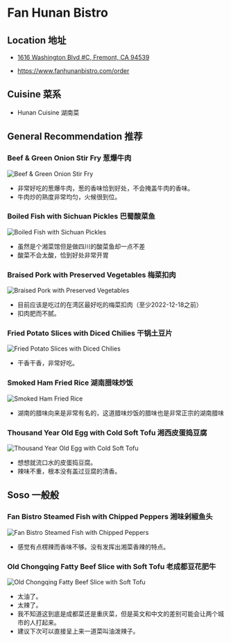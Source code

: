 # Fan Hunan Bistro

## Location 地址

- [1616 Washington Blvd #C, Fremont, CA 94539](https://goo.gl/maps/681G8bA4mjkqSdAC9)

- <https://www.fanhunanbistro.com/order>

## Cuisine 菜系

- Hunan Cuisine 湖南菜

## General Recommendation 推荐

### Beef & Green Onion Stir Fry 葱爆牛肉

![Beef & Green Onion Stir Fry](Pix2022Dec18th/Beef_%26_Green_Onion_Stir_Fry.jpg)

- 非常好吃的葱爆牛肉，葱的香味恰到好处，不会掩盖牛肉的香味。
- 牛肉炒的熟度非常均匀，火候很到位。

### Boiled Fish with Sichuan Pickles 巴蜀酸菜鱼

![Boiled Fish with Sichuan Pickles](Pix2022Dec18th/Boiled_Fish_with_Sichuan_Pickles.jpg)

- 虽然是个湘菜馆但是做四川的酸菜鱼却一点不差
- 酸菜不会太酸，恰到好处非常开胃

### Braised Pork with Preserved Vegetables 梅菜扣肉

![Braised Pork with Preserved Vegetables](Pix2022Dec18th/Braised_Pork_with_Preserved_Vegetables.jpg)

- 目前应该是吃过的在湾区最好吃的梅菜扣肉（至少2022-12-18之前）
- 扣肉肥而不腻。

### Fried Potato Slices with Diced Chilies 干锅土豆片

![Fried Potato Slices with Diced Chilies](Pix2022Dec18th/Fried_Potato_Slices_with_Diced_Chilies.jpg)

- 干香干香，非常好吃。

### Smoked Ham Fried Rice 湖南腊味炒饭

![Smoked Ham Fried Rice](Pix2022Dec18th/Smoked_Ham_Fried_Rice.jpg)

- 湖南的腊味向来是非常有名的，这道腊味炒饭的腊味也是非常正宗的湖南腊味

### Thousand Year Old Egg with Cold Soft Tofu 湘西皮蛋捣豆腐

![Thousand Year Old Egg with Cold Soft Tofu](Pix2022Dec18th/Thousand_Year_Old_Egg_with_Cold_Soft_Tofu.jpg)

- 想想就流口水的皮蛋捣豆腐。
- 辣味不重，根本没有盖过豆腐的清香。

## Soso 一般般

### Fan Bistro Steamed Fish with Chipped Peppers 湘味剁椒鱼头

![Fan Bistro Steamed Fish with Chipped Peppers](Pix2022Dec18th/Fan_Bistro_Steamed_Fish_with_Chipped_Peppers.jpg)

- 感觉有点楞辣而香味不够。没有发挥出湘菜香辣的特点。


### Old Chongqing Fatty Beef Slice with Soft Tofu 老成都豆花肥牛

![Old Chongqing Fatty Beef Slice with Soft Tofu](Pix2022Dec18th/Old_Chongqing_Fatty_Beef_Slice_with_Soft_Tofu.jpg)

- 太油了。
- 太辣了。
- 我不知道这到底是成都菜还是重庆菜，但是英文和中文的差别可能会让两个城市的人打起来。
- 建议下次可以直接呈上来一道菜叫油泼辣子。